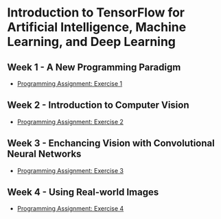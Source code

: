 # Introduction to TensorFlow for Artificial Intelligence, Machine Learning, and Deep Learning
## Week 1 - A New Programming Paradigm
- [Programming Assignment: Exercise 1](https://github.com/zano97/Michele-Zanotti/blob/main/Coursera/Introduction%20to%20TensorFlow%20for%20Artificial%20Intelligence%2C%20Machine%20Learning%2C%20and%20Deep%20Learning/Exercise_1_House_Prices_Question.pdf)

## Week 2 - Introduction to Computer Vision
- [Programming Assignment: Exercise 2]()

## Week 3 - Enchancing Vision with Convolutional Neural Networks
- [Programming Assignment: Exercise 3]()

## Week 4 - Using Real-world Images
- [Programming Assignment: Exercise 4]()
